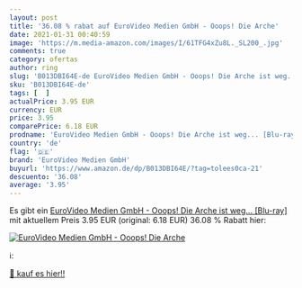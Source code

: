 ```yaml
---
layout: post
title: '36.08 % rabat auf EuroVideo Medien GmbH - Ooops! Die Arche'
date: 2021-01-31 00:40:59
image: 'https://m.media-amazon.com/images/I/61TFG4xZu8L._SL200_.jpg'
comments: true
category: ofertas
author: ring
slug: 'B013DBI64E-de EuroVideo Medien GmbH - Ooops! Die Arche ist weg... [Blu-ray]'
sku: 'B013DBI64E-de'
tags: [  ]
actualPrice: 3.95 EUR
currency: EUR
price: 3.95
comparePrice: 6.18 EUR
prodname: 'EuroVideo Medien GmbH - Ooops! Die Arche ist weg... [Blu-ray]'
country: 'de'
flag: '🇩🇪'
brand: 'EuroVideo Medien GmbH'
buyurl: 'https://www.amazon.de/dp/B013DBI64E/?tag=tolees0ca-21'
descuento: '36.08'
average: '3.95'
---
```


Es gibt ein [EuroVideo Medien GmbH - Ooops! Die Arche ist weg... [Blu-ray]](https://www.amazon.de/dp/B013DBI64E/?tag=tolees0ca-21) mit aktuellem Preis 3.95 EUR (original: 6.18 EUR) 36.08 % Rabatt hier:

[![EuroVideo Medien GmbH - Ooops! Die Arche](https://m.media-amazon.com/images/I/61TFG4xZu8L._SL200_.jpg)](https://www.amazon.de/dp/B013DBI64E/?tag=tolees0ca-21)

ℹ️:


[🛒 kauf es hier!!](https://www.amazon.de/dp/B013DBI64E/?tag=tolees0ca-21)
